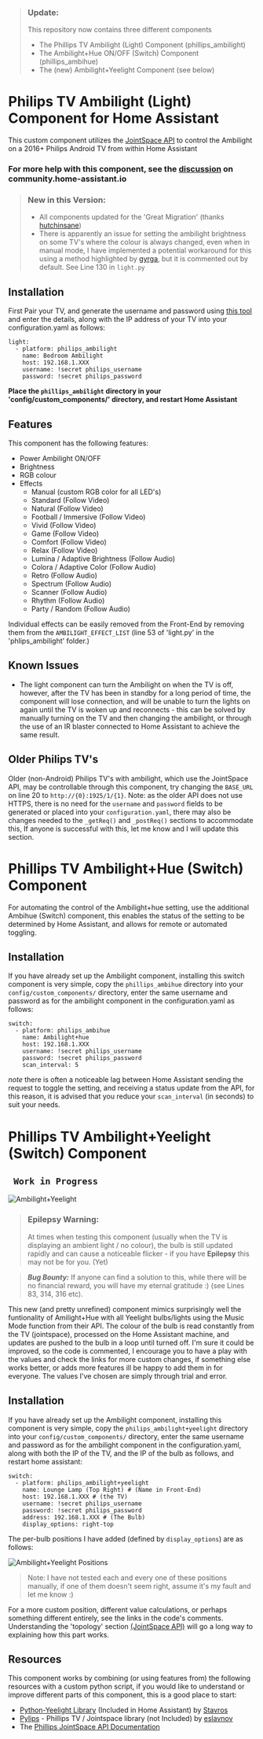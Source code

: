 > ### Update:
>
> This repository now contains three different components
> - The Phillips TV Ambilight (Light) Component (phillips_ambilight)
> - The Ambilight+Hue ON/OFF (Switch) Component (phillips_ambihue)
> - The (new) Ambilight+Yeelight Component (see below)



# Philips TV Ambilight (Light) Component for Home Assistant

This custom component utilizes the [JointSpace API](http://jointspace.sourceforge.net/projectdata/documentation/jasonApi/1/doc/API.html) to control the Ambilight on a 2016+ Philips Android TV from within Home Assistant

### For more help with this component, see the [discussion](https://community.home-assistant.io/t/philips-android-tv-ambilights-light-component/67754) on community.home-assistant.io

> ### New in this Version:
> - All components updated for the 'Great Migration' (thanks [hutchinsane](https://github.com/hutchinsane))
> - There is apparently an issue for setting the ambilight brightness on some TV's where the colour is always changed, even when in manual mode, I have implemented a potential workaround for this using a method highlighted by [gyrga](https://community.home-assistant.io/u/gyrga), but it is commented out by default. See Line 130 in ```light.py```

## Installation
First Pair your TV, and generate the username and password using [this tool](https://github.com/suborb/philips_android_tv) and enter the details, along with the IP address of your TV into your configuration.yaml as follows:
```
light:
  - platform: philips_ambilight
    name: Bedroom Ambilight
    host: 192.168.1.XXX
    username: !secret philips_username
    password: !secret philips_password
```

**Place the ```phillips_ambilight``` directory in your 'config/custom_components/' directory, and restart Home Assistant**

## Features
This component has the following features:
- Power Ambilight ON/OFF
- Brightness
- RGB colour
- Effects
  - Manual (custom RGB color for all LED's)
  - Standard (Follow Video)
  - Natural (Follow Video)
  - Football / Immersive (Follow Video)
  - Vivid (Follow Video)
  - Game (Follow Video)
  - Comfort (Follow Video)
  - Relax (Follow Video)
  - Lumina / Adaptive Brightness (Follow Audio)
  - Colora / Adaptive Color (Follow Audio)
  - Retro (Follow Audio)
  - Spectrum (Follow Audio)
  - Scanner (Follow Audio)
  - Rhythm (Follow Audio)
  - Party / Random (Follow Audio)
  
Individual effects can be easily removed from the Front-End by removing them from the ```AMBILIGHT_EFFECT_LIST``` (line 53 of 'light.py' in the 'phlips_ambilight' folder.)

## Known Issues
- The light component can turn the Ambilight on when the TV is off, however, after the TV has been in standby for a long period of time, the component will lose connection, and will be unable to turn the lights on again until the TV is woken up and reconnects - this can be solved by manually turning on the TV and then changing the ambilight, or through the use of an IR blaster connected to Home Assistant to achieve the same result.

## Older Philips TV's
Older (non-Android) Philips TV's with ambilight, which use the JointSpace API, may be controllable through this component, try changing the `BASE_URL` on line 20 to `http://{0}:1925/1/{1}`. Note: as the older API does not use HTTPS, there is no need for the `username` and  `password` fields to be generated or placed into your `configuration.yaml`, there may also be changes needed to the `_getReq()` and `_postReq()` sections to accommodate this, If anyone is successful with this, let me know and I will update this section.

# Phillips TV Ambilight+Hue (Switch) Component
For automating the control of the Ambilight+hue setting, use the additional Ambihue (Switch) component, this enables the status of the setting to be determined by Home Assistant, and allows for remote or automated toggling.
## Installation
If you have already set up the Ambilight component, installing this switch component is very simple, copy the ```phillips_ambihue```  directory into your ```config/custom_components/``` directory,
enter the same username and password as for the ambilight component in the configuration.yaml as follows:
```
switch:
  - platform: philips_ambihue
    name: Ambilight+hue
    host: 192.168.1.XXX
    username: !secret philips_username
    password: !secret philips_password
    scan_interval: 5
```
*note* there is often a noticeable lag between Home Assistant sending the request to toggle the setting, and receiving a status update from the API, for this reason, it is advised that you reduce your `scan_interval` (in seconds) to suit your needs.

# Phillips TV Ambilight+Yeelight (Switch) Component 
## ``` Work in Progress```

![Ambilight+Yeelight](images/ambilight+yeelight.jpg)

>### Epilepsy Warning:
>At times when testing this component (usually when the TV is displaying an ambient light / no colour), the bulb is still updated rapidly and can cause a noticeable flicker - if you have **Epilepsy** this may not be for you. (Yet)

> ***Bug Bounty:*** If anyone can find a solution to this, while there will be no financial reward, you will have my eternal gratitude :) (see Lines 83, 314, 316 etc).

This new (and pretty unrefined) component mimics surprisingly well the funtionality of Amilight+Hue with all Yeelight bulbs/lights using the Music Mode function from their API. The colour of the bulb is read constantly from the TV (jointspace), processed on the Home Assistant machine, and updates are pushed to the bulb in a loop until turned off. I'm sure it could be improved, so the code is commented, I encourage you to have a play with the values and check the links for more custom changes, if something else works better, or adds more features ill be happy to add them in for everyone. The values I've chosen are simply through trial and error. 

## Installation
If you have already set up the Ambilight component, installing this component is very simple, copy the ```philips_ambilight+yeelight``` directory into your ```config/custom_components/``` directory,
enter the same username and password as for the ambilight component in the configuration.yaml, along with both the IP of the TV, and the IP of the bulb as follows, and restart home assistant:
```
switch:
  - platform: philips_ambilight+yeelight
    name: Lounge Lamp (Top Right) # (Name in Front-End)
    host: 192.168.1.XXX # (the TV)
    username: !secret philips_username
    password: !secret philips_password
    address: 192.168.1.XXX # (The Bulb)
    display_options: right-top
```


The per-bulb positions I have added (defined by ```display_options```) are as follows:

![Ambilight+Yeelight Positions](images/ambilight+yeelight_positions.jpg)

> Note: I have not tested each and every one of these positions manually, if one of them doesn't seem right, assume it's my fault and let me know :)

For a more custom position, different value calculations, or perhaps something different entirely, see the links in the code's comments. Understanding the 'topology' section [(JointSpace API)](http://jointspace.sourceforge.net/projectdata/documentation/jasonApi/1/doc/API.html) will go a long way to explaining how this part works.

## Resources

This component works by combining (or using features from) the following resources with a custom python script, if you would like to understand or improve different parts of this component, this is a good place to start:
- [Python-Yeelight Library](https://yeelight.readthedocs.io/en/latest/) (Included in Home Assistant) by [Stavros](https://gitlab.com/stavros)
- [Pylips](https://github.com/eslavnov/pylips) - Phillips TV / Jointspace library (not Included) by [eslavnov](https://github.com/eslavnov)
- The [Phillips JointSpace API  Documentation](http://jointspace.sourceforge.net/projectdata/documentation/jasonApi/1/doc/API.html)
